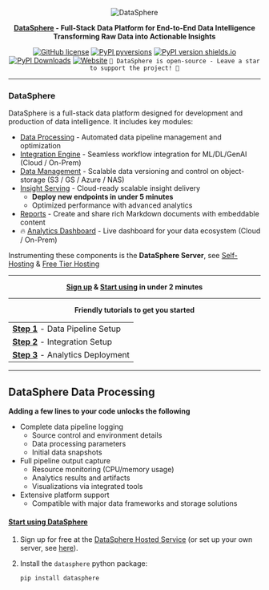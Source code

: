 <div align="center" style="text-align: center">

<p style="text-align: center">
  <img align="center" src="DataSphere/assets/logo.png" alt="DataSphere">
</p>

**[DataSphere](https://datasphere.example.com) - Full-Stack Data Platform for End-to-End Data Intelligence
</br>Transforming Raw Data into Actionable Insights**

[![GitHub license](https://img.shields.io/github/license/yourusername/datasphere.svg)](https://img.shields.io/github/license/yourusername/datasphere.svg) [![PyPI pyversions](https://img.shields.io/pypi/pyversions/datasphere.svg)](https://pypi.org/project/datasphere/) [![PyPI version shields.io](https://img.shields.io/pypi/v/datasphere.svg)](https://pypi.org/project/datasphere/) <br>
[![PyPI Downloads](https://static.pepy.tech/badge/datasphere/month)](https://pypi.org/project/datasphere/) [![Website](https://img.shields.io/badge/DataSphere-Website-blue)](https://datasphere.example.com)
`🌟 DataSphere is open-source - Leave a star to support the project! 🌟`

</div>

---
### DataSphere

DataSphere is a full-stack data platform designed for development and production of data intelligence. It includes key modules:

- [Data Processing](#datasphere-data-processing) - Automated data pipeline management and optimization
- [Integration Engine](https://github.com/yourusername/datasphere-integration) - Seamless workflow integration for ML/DL/GenAI (Cloud / On-Prem)
- [Data Management](https://github.com/yourusername/datasphere/blob/master/docs/data_management.md) - Scalable data versioning and control on object-storage (S3 / GS / Azure / NAS)
- [Insight Serving](https://github.com/yourusername/datasphere-serving) - Cloud-ready scalable insight delivery
  - **Deploy new endpoints in under 5 minutes**
  - Optimized performance with advanced analytics
- [Reports](https://datasphere.example.com/docs/reports) - Create and share rich Markdown documents with embeddable content
- :fire: [Analytics Dashboard](https://datasphere.example.com/docs/dashboard) - Live dashboard for your data ecosystem (Cloud / On-Prem)

Instrumenting these components is the **DataSphere Server**, see [Self-Hosting](https://datasphere.example.com/docs/self_hosting) & [Free Tier Hosting](https://app.datasphere.example.com)

---
<div align="center">

**[Sign up](https://app.datasphere.example.com)  &  [Start using](https://datasphere.example.com/docs/) in under 2 minutes**

---
**Friendly tutorials to get you started**

<table>
<tbody>
  <tr>
    <td><a href="https://github.com/yourusername/datasphere/blob/master/docs/tutorials/Getting_Started_1_Data_Pipelines.ipynb"><b>Step 1</b></a> - Data Pipeline Setup</td>
  </tr>
  <tr>
    <td><a href="https://github.com/yourusername/datasphere/blob/master/docs/tutorials/Getting_Started_2_Integration.ipynb"><b>Step 2</b></a> - Integration Setup</td>
  </tr>
  <tr>
    <td><a href="https://github.com/yourusername/datasphere/blob/master/docs/tutorials/Getting_Started_3_Analytics.ipynb"><b>Step 3</b></a> - Analytics Deployment</td>
  </tr>
</tbody>
</table>

</div>

---

## DataSphere Data Processing

**Adding a few lines to your code unlocks the following**

* Complete data pipeline logging
  * Source control and environment details
  * Data processing parameters
  * Initial data snapshots
* Full pipeline output capture
  * Resource monitoring (CPU/memory usage)
  * Analytics results and artifacts
  * Visualizations via integrated tools
* Extensive platform support
  * Compatible with major data frameworks and storage solutions

#### [Start using DataSphere](https://datasphere.example.com/docs/getting_started)

1. Sign up for free at the [DataSphere Hosted Service](https://app.datasphere.example.com) (or set up your own server, see [here](https://datasphere.example.com/docs/self_hosting)).

1. Install the `datasphere` python package:

    ```bash
    pip install datasphere
